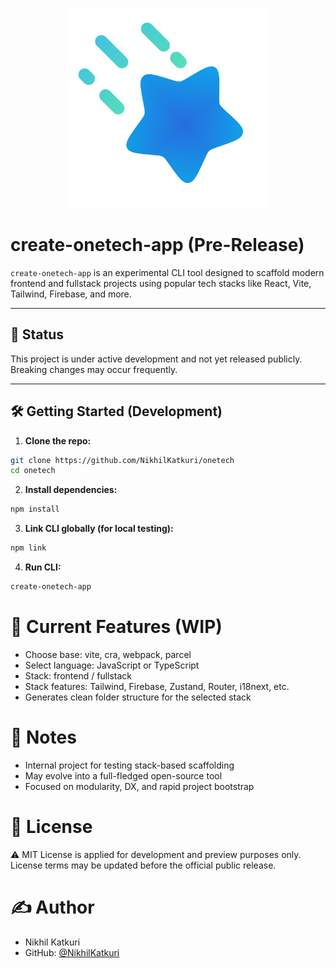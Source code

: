 <p align="center">
  <img src="./logo.svg" alt="OneTech Logo" width="320" height="320" />
</p>


# create-onetech-app (Pre-Release)

`create-onetech-app` is an experimental CLI tool designed to scaffold modern frontend and fullstack projects using popular tech stacks like React, Vite, Tailwind, Firebase, and more.

---

## 🚧 Status

This project is under active development and not yet released publicly. Breaking changes may occur frequently.

---

## 🛠️ Getting Started (Development)

1. **Clone the repo:**

```bash
git clone https://github.com/NikhilKatkuri/onetech
cd onetech
```

2. **Install dependencies:**

```bash
npm install
```

3. **Link CLI globally (for local testing):**

```bash
npm link
```

4. **Run CLI:**

```bash
create-onetech-app
```

# 📁 Current Features (WIP)

- Choose base: vite, cra, webpack, parcel
- Select language: JavaScript or TypeScript
- Stack: frontend / fullstack
- Stack features: Tailwind, Firebase, Zustand, Router, i18next, etc.
- Generates clean folder structure for the selected stack

# 📌 Notes

- Internal project for testing stack-based scaffolding
- May evolve into a full-fledged open-source tool
- Focused on modularity, DX, and rapid project bootstrap

# 📄 License

⚠️ MIT License is applied for development and preview purposes only. License terms may be updated before the official public release.

# ✍️ Author

- Nikhil Katkuri
- GitHub: [@NikhilKatkuri](https://github.com/NikhilKatkuri)
